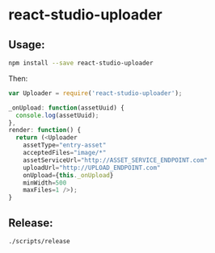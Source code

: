 # react-studio-uploader

## Usage:

```bash
npm install --save react-studio-uploader
```

Then:

```javascript
var Uploader = require('react-studio-uploader');

_onUpload: function(assetUuid) {
  console.log(assetUuid);
},
render: function() {
  return (<Uploader
    assetType="entry-asset"
    acceptedFiles="image/*"
    assetServiceUrl="http://ASSET_SERVICE_ENDPOINT.com"
    uploadUrl="http://UPLOAD_ENDPOINT.com"
    onUpload={this._onUpload}
    minWidth=500
    maxFiles=1 />);
}
```

## Release:
```bash
./scripts/release
```
